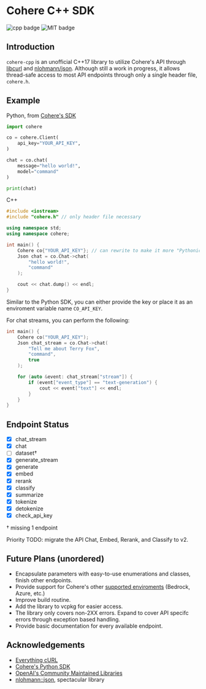 # Cohere C++ SDK
![cpp badge](https://img.shields.io/badge/version-C++17-blue)
![MIT badge](https://img.shields.io/github/license/abeldiress/cohere-cpp)

## Introduction

`cohere-cpp` is an unofficial C++17 library to utilize Cohere's API through [libcurl](https://curl.se/libcurl/) and [nlohmann/json](https://github.com/nlohmann/json). Although still a work in progress, it allows thread-safe access to most API endpoints through only a single header file, `cohere.h`.

## Example

Python, from [Cohere's SDK](https://github.com/cohere-ai/cohere-python?tab=readme-ov-file#usage)
```py
import cohere

co = cohere.Client(
    api_key="YOUR_API_KEY",
)

chat = co.chat(
    message="hello world!",
    model="command"
)

print(chat)
```

C++
```cpp
#include <iostream>
#include "cohere.h" // only header file necessary

using namespace std;
using namespace cohere;

int main() {
    Cohere co{"YOUR_API_KEY"}; // can rewrite to make it more "Pythonic"
    Json chat = co.Chat->chat(
        "hello world!", 
        "command"
    );

    cout << chat.dump() << endl;
}
```

Similar to the Python SDK, you can either provide the key or place it as an enviroment variable name `CO_API_KEY`.

For chat streams, you can perform the following:

```cpp
int main() {
    Cohere co("YOUR_API_KEY");
    Json chat_stream = co.Chat->chat(
        "Tell me about Terry Fox", 
        "command",
        true
    );

    for (auto &event: chat_stream["stream"]) {
        if (event["event_type"] == "text-generation") {
            cout << event["text"] << endl;
        }
    }
}
```

## Endpoint Status

- [x] chat_stream
- [x] chat
- [ ] dataset†
- [x] generate_stream
- [x] generate
- [x] embed
- [x] rerank
- [x] classify
- [x] summarize
- [x] tokenize
- [x] detokenize
- [x] check_api_key

† missing 1 endpoint

Priority TODO: migrate the API Chat, Embed, Rerank, and Classify to v2. 

## Future Plans (unordered)
 - Encapsulate parameters with easy-to-use enumerations and classes, finish other endpoints.
 - Provide support for Cohere's other [supported enviroments](https://docs.cohere.com/docs/cohere-works-everywhere#supported-environments) (Bedrock, Azure, etc.)
 - Improve build routine.
 - Add the library to vcpkg for easier access.
 - The library only covers non-2XX errors. Expand to cover API specifc errors through exception based handling.
 - Provide basic documentation for every available endpoint.

## Acknowledgements
 - [Everything cURL](https://everything.curl.dev/)
 - [Cohere's Python SDK](https://github.com/cohere-ai/cohere-python)
 - [OpenAI's Community Maintained Libraries](https://platform.openai.com/docs/libraries/community-libraries)
 - [nlohmann::json](https://github.com/nlohmann/json), spectacular library
